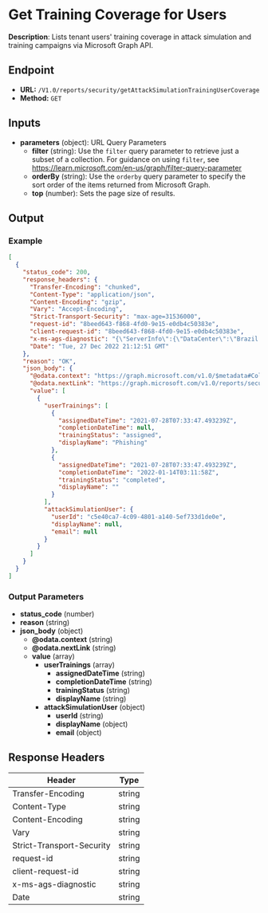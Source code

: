 # Get Training Coverage for Users

**Description**: Lists tenant users' training coverage in attack simulation and training campaigns via Microsoft Graph API.

## Endpoint

- **URL:** `/V1.0/reports/security/getAttackSimulationTrainingUserCoverage`
- **Method:** `GET`
## Inputs

- **parameters** (object): URL Query Parameters
  - **filter** (string): Use the `filter` query parameter to retrieve just a subset of a collection. For guidance on using `filter`, see https://learn.microsoft.com/en-us/graph/filter-query-parameter
  - **orderBy** (string): Use the `orderby` query parameter to specify the sort order of the items returned from Microsoft Graph.
  - **top** (number): Sets the page size of results.
## Output

### Example

```json
[
  {
    "status_code": 200,
    "response_headers": {
      "Transfer-Encoding": "chunked",
      "Content-Type": "application/json",
      "Content-Encoding": "gzip",
      "Vary": "Accept-Encoding",
      "Strict-Transport-Security": "max-age=31536000",
      "request-id": "8beed643-f868-4fd0-9e15-e0db4c50383e",
      "client-request-id": "8beed643-f868-4fd0-9e15-e0db4c50383e",
      "x-ms-ags-diagnostic": "{\"ServerInfo\":{\"DataCenter\":\"Brazil South\",\"Slice\":\"E\",\"Ring\":\"3\",\"ScaleUnit\":\"001\",\"RoleInstance\":\"CP1PEPF00003034\"}}",
      "Date": "Tue, 27 Dec 2022 21:12:51 GMT"
    },
    "reason": "OK",
    "json_body": {
      "@odata.context": "https://graph.microsoft.com/v1.0/$metadata#Collection(microsoft.graph.attackSimulationTrainingUserCoverage)",
      "@odata.nextLink": "https://graph.microsoft.com/v1.0/reports/security/getAttackSimulationTrainingUserCoverage?$skiptoken=+RID%3",
      "value": [
        {
          "userTrainings": [
            {
              "assignedDateTime": "2021-07-28T07:33:47.493239Z",
              "completionDateTime": null,
              "trainingStatus": "assigned",
              "displayName": "Phishing"
            },
            {
              "assignedDateTime": "2021-07-28T07:33:47.493239Z",
              "completionDateTime": "2022-01-14T03:11:58Z",
              "trainingStatus": "completed",
              "displayName": ""
            }
          ],
          "attackSimulationUser": {
            "userId": "c5e40ca7-4c09-4801-a140-5ef733d1de0e",
            "displayName": null,
            "email": null
          }
        }
      ]
    }
  }
]
```
### Output Parameters

- **status_code** (number)
- **reason** (string)
- **json_body** (object)
  - **@odata.context** (string)
  - **@odata.nextLink** (string)
  - **value** (array)
    - **userTrainings** (array)
      - **assignedDateTime** (string)
      - **completionDateTime** (string)
      - **trainingStatus** (string)
      - **displayName** (string)
    - **attackSimulationUser** (object)
      - **userId** (string)
      - **displayName** (object)
      - **email** (object)
## Response Headers

| Header | Type |
|--------|------|
| Transfer-Encoding | string |
| Content-Type | string |
| Content-Encoding | string |
| Vary | string |
| Strict-Transport-Security | string |
| request-id | string |
| client-request-id | string |
| x-ms-ags-diagnostic | string |
| Date | string |